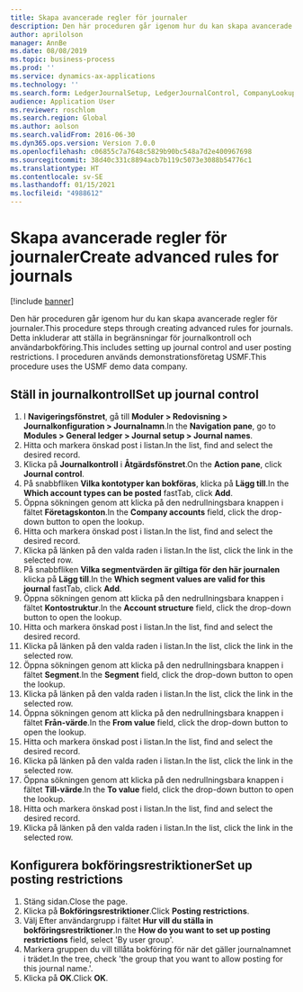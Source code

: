 ```yaml
---
title: Skapa avancerade regler för journaler
description: Den här proceduren går igenom hur du kan skapa avancerade regler för journaler.
author: aprilolson
manager: AnnBe
ms.date: 08/08/2019
ms.topic: business-process
ms.prod: ''
ms.service: dynamics-ax-applications
ms.technology: ''
ms.search.form: LedgerJournalSetup, LedgerJournalControl, CompanyLookup, LedgerJournalPostControl
audience: Application User
ms.reviewer: roschlom
ms.search.region: Global
ms.author: aolson
ms.search.validFrom: 2016-06-30
ms.dyn365.ops.version: Version 7.0.0
ms.openlocfilehash: c06855c7a7648c5829b90bc548a7d2e400967698
ms.sourcegitcommit: 38d40c331c8894acb7b119c5073e3088b54776c1
ms.translationtype: HT
ms.contentlocale: sv-SE
ms.lasthandoff: 01/15/2021
ms.locfileid: "4988612"
---
```

# <a name="create-advanced-rules-for-journals"></a><span data-ttu-id="f2bb9-103">Skapa avancerade regler för journaler</span><span class="sxs-lookup"><span data-stu-id="f2bb9-103">Create advanced rules for journals</span></span>

[!include [banner](../../includes/banner.md)]

<span data-ttu-id="f2bb9-104">Den här proceduren går igenom hur du kan skapa avancerade regler för journaler.</span><span class="sxs-lookup"><span data-stu-id="f2bb9-104">This procedure steps through creating advanced rules for journals.</span></span> <span data-ttu-id="f2bb9-105">Detta inkluderar att ställa in begränsningar för journalkontroll och användarbokföring.</span><span class="sxs-lookup"><span data-stu-id="f2bb9-105">This includes setting up journal control and user posting restrictions.</span></span> <span data-ttu-id="f2bb9-106">I proceduren används demonstrationsföretag USMF.</span><span class="sxs-lookup"><span data-stu-id="f2bb9-106">This procedure uses the USMF demo data company.</span></span>


## <a name="set-up-journal-control"></a><span data-ttu-id="f2bb9-107">Ställ in journalkontroll</span><span class="sxs-lookup"><span data-stu-id="f2bb9-107">Set up journal control</span></span>
1. <span data-ttu-id="f2bb9-108">I **Navigeringsfönstret**, gå till **Moduler > Redovisning > Journalkonfiguration > Journalnamn**.</span><span class="sxs-lookup"><span data-stu-id="f2bb9-108">In the **Navigation pane**, go to **Modules > General ledger > Journal setup > Journal names**.</span></span>
2. <span data-ttu-id="f2bb9-109">Hitta och markera önskad post i listan.</span><span class="sxs-lookup"><span data-stu-id="f2bb9-109">In the list, find and select the desired record.</span></span>
3. <span data-ttu-id="f2bb9-110">Klicka på **Journalkontroll** i **Åtgärdsfönstret**.</span><span class="sxs-lookup"><span data-stu-id="f2bb9-110">On the **Action pane**, click **Journal control**.</span></span>
4. <span data-ttu-id="f2bb9-111">På snabbfliken **Vilka kontotyper kan bokföras**, klicka på **Lägg till**.</span><span class="sxs-lookup"><span data-stu-id="f2bb9-111">In the **Which account types can be posted** fastTab, click **Add**.</span></span>
5. <span data-ttu-id="f2bb9-112">Öppna sökningen genom att klicka på den nedrullningsbara knappen i fältet **Företagskonton**.</span><span class="sxs-lookup"><span data-stu-id="f2bb9-112">In the **Company accounts** field, click the drop-down button to open the lookup.</span></span>
6. <span data-ttu-id="f2bb9-113">Hitta och markera önskad post i listan.</span><span class="sxs-lookup"><span data-stu-id="f2bb9-113">In the list, find and select the desired record.</span></span>
7. <span data-ttu-id="f2bb9-114">Klicka på länken på den valda raden i listan.</span><span class="sxs-lookup"><span data-stu-id="f2bb9-114">In the list, click the link in the selected row.</span></span>
8. <span data-ttu-id="f2bb9-115">På snabbfliken **Vilka segmentvärden är giltiga för den här journalen** klicka på **Lägg till**.</span><span class="sxs-lookup"><span data-stu-id="f2bb9-115">In the **Which segment values are valid for this journal** fastTab, click **Add**.</span></span>
9. <span data-ttu-id="f2bb9-116">Öppna sökningen genom att klicka på den nedrullningsbara knappen i fältet **Kontostruktur**.</span><span class="sxs-lookup"><span data-stu-id="f2bb9-116">In the **Account structure** field, click the drop-down button to open the lookup.</span></span>
10. <span data-ttu-id="f2bb9-117">Hitta och markera önskad post i listan.</span><span class="sxs-lookup"><span data-stu-id="f2bb9-117">In the list, find and select the desired record.</span></span>
11. <span data-ttu-id="f2bb9-118">Klicka på länken på den valda raden i listan.</span><span class="sxs-lookup"><span data-stu-id="f2bb9-118">In the list, click the link in the selected row.</span></span>
12. <span data-ttu-id="f2bb9-119">Öppna sökningen genom att klicka på den nedrullningsbara knappen i fältet **Segment**.</span><span class="sxs-lookup"><span data-stu-id="f2bb9-119">In the **Segment** field, click the drop-down button to open the lookup.</span></span>
13. <span data-ttu-id="f2bb9-120">Klicka på länken på den valda raden i listan.</span><span class="sxs-lookup"><span data-stu-id="f2bb9-120">In the list, click the link in the selected row.</span></span>
14. <span data-ttu-id="f2bb9-121">Öppna sökningen genom att klicka på den nedrullningsbara knappen i fältet **Från-värde**.</span><span class="sxs-lookup"><span data-stu-id="f2bb9-121">In the **From value** field, click the drop-down button to open the lookup.</span></span>
15. <span data-ttu-id="f2bb9-122">Hitta och markera önskad post i listan.</span><span class="sxs-lookup"><span data-stu-id="f2bb9-122">In the list, find and select the desired record.</span></span>
16. <span data-ttu-id="f2bb9-123">Klicka på länken på den valda raden i listan.</span><span class="sxs-lookup"><span data-stu-id="f2bb9-123">In the list, click the link in the selected row.</span></span>
17. <span data-ttu-id="f2bb9-124">Öppna sökningen genom att klicka på den nedrullningsbara knappen i fältet **Till-värde**.</span><span class="sxs-lookup"><span data-stu-id="f2bb9-124">In the **To value** field, click the drop-down button to open the lookup.</span></span>
18. <span data-ttu-id="f2bb9-125">Hitta och markera önskad post i listan.</span><span class="sxs-lookup"><span data-stu-id="f2bb9-125">In the list, find and select the desired record.</span></span>
19. <span data-ttu-id="f2bb9-126">Klicka på länken på den valda raden i listan.</span><span class="sxs-lookup"><span data-stu-id="f2bb9-126">In the list, click the link in the selected row.</span></span>

## <a name="set-up-posting-restrictions"></a><span data-ttu-id="f2bb9-127">Konfigurera bokföringsrestriktioner</span><span class="sxs-lookup"><span data-stu-id="f2bb9-127">Set up posting restrictions</span></span>
1. <span data-ttu-id="f2bb9-128">Stäng sidan.</span><span class="sxs-lookup"><span data-stu-id="f2bb9-128">Close the page.</span></span>
2. <span data-ttu-id="f2bb9-129">Klicka på **Bokföringsrestriktioner**.</span><span class="sxs-lookup"><span data-stu-id="f2bb9-129">Click **Posting restrictions**.</span></span>
3. <span data-ttu-id="f2bb9-130">Välj Efter användargrupp i fältet **Hur vill du ställa in bokföringsrestriktioner**.</span><span class="sxs-lookup"><span data-stu-id="f2bb9-130">In the **How do you want to set up posting restrictions** field, select 'By user group'.</span></span>
4. <span data-ttu-id="f2bb9-131">Markera gruppen du vill tillåta bokföring för när det gäller journalnamnet i trädet.</span><span class="sxs-lookup"><span data-stu-id="f2bb9-131">In the tree, check 'the group that you want to allow posting for this journal name.'.</span></span>
5. <span data-ttu-id="f2bb9-132">Klicka på **OK**.</span><span class="sxs-lookup"><span data-stu-id="f2bb9-132">Click **OK**.</span></span>

